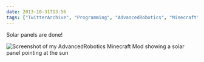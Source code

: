 ```yaml
---
date: 2013-10-31T13:56
tags: ["TwitterArchive", "Programming", "AdvancedRobotics", "Minecraft"]
---
```


Solar panels are done!

![Screenshot of my AdvancedRobotics Minecraft Mod showing a solar panel pointing at the sun](https://cdn.geekyaubergine.com/twitter_archive/395912221294747649-BX6QET7CYAE3tME.png)
